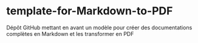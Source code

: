 # template-for-Markdown-to-PDF
Dépôt GitHub mettant en avant un modèle pour créer des documentations complètes en Markdown et les transformer en PDF
